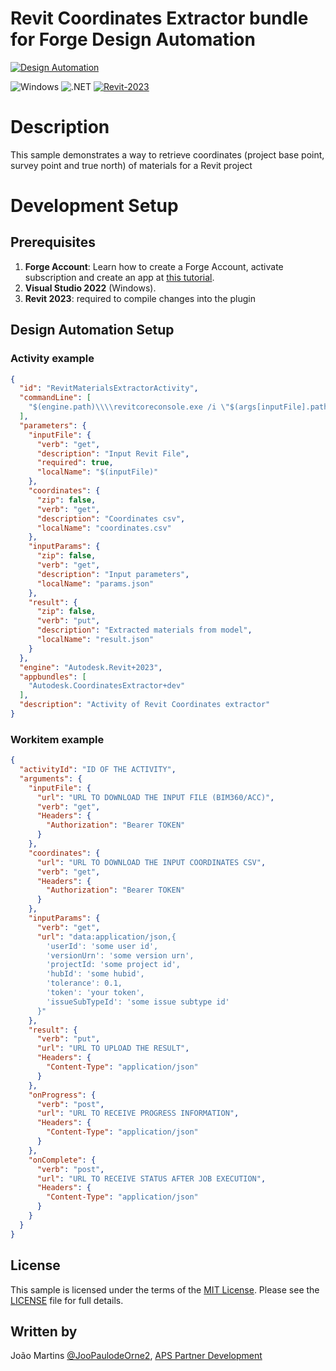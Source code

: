 # Revit Coordinates Extractor bundle for Forge Design Automation

[![Design Automation](https://img.shields.io/badge/Design%20Automation-v3-green.svg)](http://developer.autodesk.com/)

![Windows](https://img.shields.io/badge/Plugins-Windows-lightgrey.svg)
![.NET](https://img.shields.io/badge/.NET%20Framework-4.8-blue.svg)
[![Revit-2023](https://img.shields.io/badge/Revit-2022-lightgrey.svg)](http://autodesk.com/revit)


# Description

This sample demonstrates a way to retrieve coordinates (project base point, survey point and true north) of materials for a Revit project

# Development Setup

## Prerequisites

1. **Forge Account**: Learn how to create a Forge Account, activate subscription and create an app at [this tutorial](http://learnforge.autodesk.io/#/account/). 
2. **Visual Studio 2022** (Windows).
3. **Revit 2023**: required to compile changes into the plugin

## Design Automation Setup

### Activity example

```json
{
  "id": "RevitMaterialsExtractorActivity",
  "commandLine": [
    "$(engine.path)\\\\revitcoreconsole.exe /i \"$(args[inputFile].path)\" /al \"$(appbundles[CoordinatesExtractor].path)\""
  ],
  "parameters": {
    "inputFile": {
      "verb": "get",
      "description": "Input Revit File",
      "required": true,
      "localName": "$(inputFile)"
    },
    "coordinates": {
      "zip": false,
      "verb": "get",
      "description": "Coordinates csv",
      "localName": "coordinates.csv"
    },
    "inputParams": {
      "zip": false,
      "verb": "get",
      "description": "Input parameters",
      "localName": "params.json"
    },
    "result": {
      "zip": false,
      "verb": "put",
      "description": "Extracted materials from model",
      "localName": "result.json"
    }
  },
  "engine": "Autodesk.Revit+2023",
  "appbundles": [
    "Autodesk.CoordinatesExtractor+dev"
  ],
  "description": "Activity of Revit Coordinates extractor"
}
```

### Workitem example

```json
{
  "activityId": "ID OF THE ACTIVITY",
  "arguments": {
    "inputFile": {
      "url": "URL TO DOWNLOAD THE INPUT FILE (BIM360/ACC)",
      "verb": "get",
      "Headers": {
        "Authorization": "Bearer TOKEN"
      }
    },
    "coordinates": {
      "url": "URL TO DOWNLOAD THE INPUT COORDINATES CSV",
      "verb": "get",
      "Headers": {
        "Authorization": "Bearer TOKEN"
      }
    },
    "inputParams": {
      "verb": "get",
      "url": "data:application/json,{
        'userId': 'some user id',
        'versionUrn': 'some version urn',
        'projectId: 'some project id',
        'hubId': 'some hubid',
        'tolerance': 0.1,
        'token': 'your token',
        'issueSubTypeId': 'some issue subtype id'
      }"
    },
    "result": {
      "verb": "put",
      "url": "URL TO UPLOAD THE RESULT",
      "Headers": {
        "Content-Type": "application/json"
      }
    },
    "onProgress": {
      "verb": "post",
      "url": "URL TO RECEIVE PROGRESS INFORMATION",
      "Headers": {
        "Content-Type": "application/json"
      }
    },
    "onComplete": {
      "verb": "post",
      "url": "URL TO RECEIVE STATUS AFTER JOB EXECUTION",
      "Headers": {
        "Content-Type": "application/json"
      }
    }
  }
}
```

## License

This sample is licensed under the terms of the [MIT License](http://opensource.org/licenses/MIT). Please see the [LICENSE](LICENSE) file for full details.

## Written by

João Martins [@JooPaulodeOrne2](http://twitter.com/JooPaulodeOrne2), [APS Partner Development](http://aps.autodesk.com)
